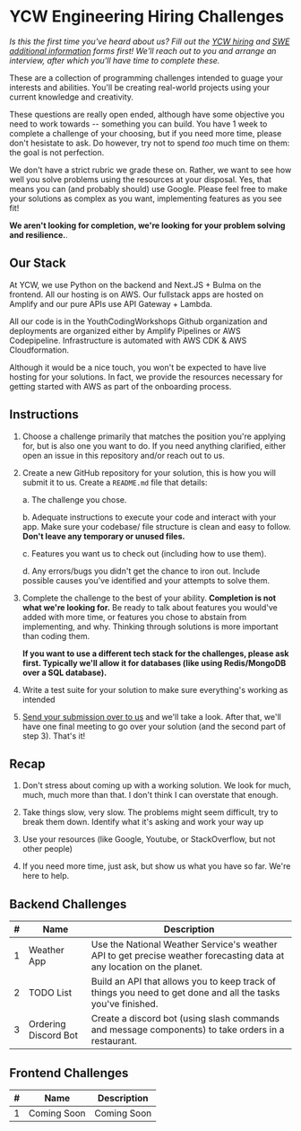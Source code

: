 # YCW Engineering Hiring Challenges

*Is this the first time you've heard about us? Fill out the [YCW hiring](https://forms.gle/s4NXQJiAHarL4LGDA) and [SWE additional information](https://forms.gle/SbB9HKjebGBH4KBh7) forms first! We'll reach out to you and arrange an interview, after which you'll have time to complete these.*

These are a collection of programming challenges intended to guage your interests and abilities. You'll be creating real-world projects using your current knowledge and creativity. 

These questions are really open ended, although have some objective you need to work towards -- something you can build. You have 1 week to complete a challenge of your choosing, but if you need more time, please don't hesistate to ask. Do however, try not to spend *too* much time on them: the goal is not perfection.

We don't have a strict rubric we grade these on. Rather, we want to see how well you solve problems using the resources at your disposal. Yes, that means you can (and probably should) use Google. Please feel free to make your solutions as complex as you want, implementing features as you see fit!

**We aren't looking for completion, we're looking for your problem solving and resilience.**.

## Our Stack

At YCW, we use Python on the backend and Next.JS + Bulma on the frontend. All our hosting is on AWS. Our fullstack apps are hosted on Amplify and our pure APIs use API Gateway + Lambda.

All our code is in the YouthCodingWorkshops Github organization and deployments are organized either by Amplify Pipelines or AWS Codepipeline. Infrastructure is automated with AWS CDK & AWS Cloudformation.

Although it would be a nice touch, you won't be expected to have live hosting for your solutions. In fact, we provide the resources necessary for getting started with AWS as part of the onboarding process.

## Instructions

1. Choose a challenge primarily that matches the position you're applying for, but is also one you want to do. If you need anything clarified, either open an issue in this repository and/or reach out to us.

2. Create a new GitHub repository for your solution, this is how you will submit it to us. Create a `README.md` file that details:

    a. The challenge you chose.
    
    b. Adequate instructions to execute your code and interact with your app. Make sure your codebase/ file structure is clean and easy to follow. **Don't leave any temporary or unused files.**

    c. Features you want us to check out (including how to use them).

    d. Any errors/bugs you didn't get the chance to iron out. Include possible causes you've identified and your attempts to solve them.

3. Complete the challenge to the best of your ability. **Completion is not what we're looking for.** Be ready to talk about features you would've added with more time, or features you chose to abstain from implementing, and why. Thinking through solutions is more important than coding them.

    **If you want to use a different tech stack for the challenges, please ask first. Typically we'll allow it for databases (like using Redis/MongoDB over a SQL database).**

4. Write a test suite for your solution to make sure everything's working as intended

5. [Send your submission over to us](https://forms.gle/hrWS4zgSa6ks7if28) and we'll take a look. After that, we'll have one final meeting to go over your solution (and the second part of step 3). That's it!

## Recap

1. Don't stress about coming up with a working solution. We look for much, much, much more than that. I don't think I can overstate that enough.

2. Take things slow, very slow. The problems might seem difficult, try to break them down. Identify what it's asking and work your way up

3. Use your resources (like Google, Youtube, or StackOverflow, but not other people)

4. If you need more time, just ask, but show us what you have so far. We're here to help.

## Backend Challenges

| # | Name | Description |
| - | ---- | ----------- |
| 1 | Weather App | Use the National Weather Service's weather API to get precise weather forecasting data at any location on the planet. |
| 2 | TODO List | Build an API that allows you to keep track of things you need to get done and all the tasks you've finished. |
| 3 | Ordering Discord Bot | Create a discord bot (using slash commands and message components) to take orders in a restaurant. |

## Frontend Challenges

| # | Name | Description |
| - | ---- | ----------- |
| 1 | Coming Soon | Coming Soon |
